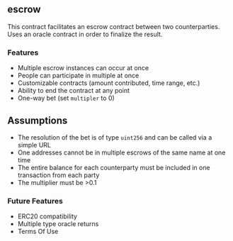 ## escrow

This contract facilitates an escrow contract between two counterparties. Uses an oracle contract in order to finalize
the result.

### Features
- Multiple escrow instances can occur at once
- People can participate in multiple at once
- Customizable contracts (amount contributed, time range, etc.)
- Ability to end the contract at any point
- One-way bet (set `multipler` to 0)

## Assumptions
- The resolution of the bet is of type `uint256` and can be called via a simple URL
- One addresses cannot be in multiple escrows of the same name at one time
- The entire balance for each counterparty must be included in one transaction from each party
- The multiplier must be >0.1

### Future Features
- ERC20 compatibility
- Multiple type oracle returns
- Terms Of Use
